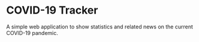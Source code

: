 # COVID-19 Tracker
A simple web application to show statistics and related news on the current COVID-19 pandemic.
